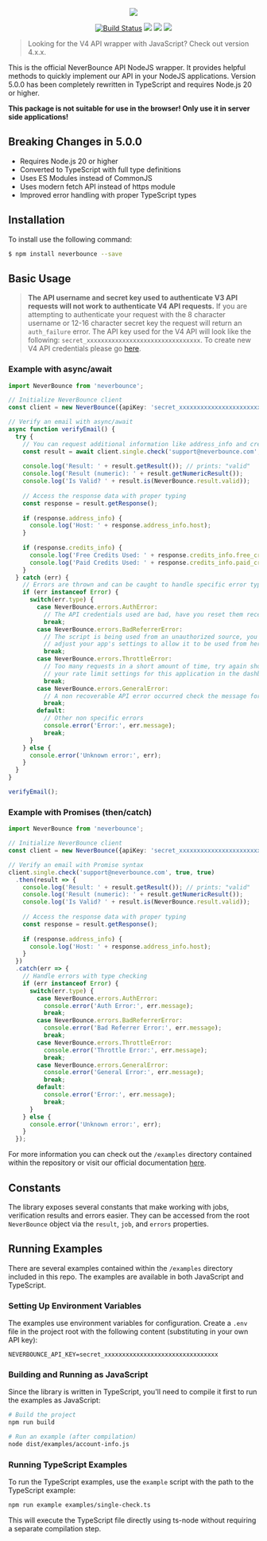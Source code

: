 <p align="center"><img src="https://neverbounce-marketing.s3.amazonaws.com/neverbounce_color_600px.png"></p>

<p align="center">
<a href="https://travis-ci.org/NeverBounce/NeverBounceApi-NodeJS"><img src="https://travis-ci.org/NeverBounce/NeverBounceApi-NodeJS.svg" alt="Build Status"></a>
<a href="https://codeclimate.com/github/NeverBounce/NeverBounceApi-NodeJS"><img src="https://codeclimate.com/github/NeverBounce/NeverBounceApi-NodeJS/badges/gpa.svg" /></a>
<a href="https://www.npmjs.com/package/neverbounce"><img src="https://img.shields.io/npm/v/neverbounce.svg" /></a>
<a href="https://www.npmjs.com/package/neverbounce"><img src="https://img.shields.io/npm/dt/neverbounce.svg" /></a>
</p>

> Looking for the V4 API wrapper with JavaScript? Check out version 4.x.x.

This is the official NeverBounce API NodeJS wrapper. It provides helpful methods to quickly implement our API in your NodeJS applications. Version 5.0.0 has been completely rewritten in TypeScript and requires Node.js 20 or higher.

**This package is not suitable for use in the browser! Only use it in server side applications!**

## Breaking Changes in 5.0.0

- Requires Node.js 20 or higher
- Converted to TypeScript with full type definitions
- Uses ES Modules instead of CommonJS
- Uses modern fetch API instead of https module
- Improved error handling with proper TypeScript types

## Installation

To install use the following command:

```bash
$ npm install neverbounce --save
```

## Basic Usage

>**The API username and secret key used to authenticate V3 API requests will not work to authenticate V4 API requests.** If you are attempting to authenticate your request with the 8 character username or 12-16 character secret key the request will return an `auth_failure` error. The API key used for the V4 API will look like the following: `secret_xxxxxxxxxxxxxxxxxxxxxxxxxxxxxxxx`. To create new V4 API credentials please go [here](https://app.neverbounce.com/apps/custom-integration/new).

### Example with async/await

```ts
import NeverBounce from 'neverbounce';

// Initialize NeverBounce client
const client = new NeverBounce({apiKey: 'secret_xxxxxxxxxxxxxxxxxxxxxxxxxxxxxxxx'});

// Verify an email with async/await
async function verifyEmail() {
  try {
    // You can request additional information like address_info and credits_info
    const result = await client.single.check('support@neverbounce.com', true, true);
    
    console.log('Result: ' + result.getResult()); // prints: "valid"
    console.log('Result (numeric): ' + result.getNumericResult());
    console.log('Is Valid? ' + result.is(NeverBounce.result.valid));
    
    // Access the response data with proper typing
    const response = result.getResponse();
    
    if (response.address_info) {
      console.log('Host: ' + response.address_info.host);
    }
    
    if (response.credits_info) {
      console.log('Free Credits Used: ' + response.credits_info.free_credits_used);
      console.log('Paid Credits Used: ' + response.credits_info.paid_credits_used);
    }
  } catch (err) {
    // Errors are thrown and can be caught to handle specific error types
    if (err instanceof Error) {
      switch(err.type) {
        case NeverBounce.errors.AuthError:
          // The API credentials used are bad, have you reset them recently?
          break;
        case NeverBounce.errors.BadReferrerError:
          // The script is being used from an unauthorized source, you may need to
          // adjust your app's settings to allow it to be used from here
          break;
        case NeverBounce.errors.ThrottleError:
          // Too many requests in a short amount of time, try again shortly or adjust
          // your rate limit settings for this application in the dashboard
          break;
        case NeverBounce.errors.GeneralError:
          // A non recoverable API error occurred check the message for details
          break;
        default:
          // Other non specific errors
          console.error('Error:', err.message);
          break;
      }
    } else {
      console.error('Unknown error:', err);
    }
  }
}

verifyEmail();
```

### Example with Promises (then/catch)

```ts
import NeverBounce from 'neverbounce';

// Initialize NeverBounce client
const client = new NeverBounce({apiKey: 'secret_xxxxxxxxxxxxxxxxxxxxxxxxxxxxxxxx'});

// Verify an email with Promise syntax
client.single.check('support@neverbounce.com', true, true)
  .then(result => {
    console.log('Result: ' + result.getResult()); // prints: "valid"
    console.log('Result (numeric): ' + result.getNumericResult());
    console.log('Is Valid? ' + result.is(NeverBounce.result.valid));
    
    // Access the response data with proper typing
    const response = result.getResponse();
    
    if (response.address_info) {
      console.log('Host: ' + response.address_info.host);
    }
  })
  .catch(err => {
    // Handle errors with type checking
    if (err instanceof Error) {
      switch(err.type) {
        case NeverBounce.errors.AuthError:
          console.error('Auth Error:', err.message);
          break;
        case NeverBounce.errors.BadReferrerError:
          console.error('Bad Referrer Error:', err.message);
          break;
        case NeverBounce.errors.ThrottleError:
          console.error('Throttle Error:', err.message);
          break;
        case NeverBounce.errors.GeneralError:
          console.error('General Error:', err.message);
          break;
        default:
          console.error('Error:', err.message);
          break;
      }
    } else {
      console.error('Unknown error:', err);
    }
  });
```

For more information you can check out the `/examples` directory contained within the repository or visit our official documentation [here](https://developers.neverbounce.com/v4.2/reference).

Constants
---

The library exposes several constants that make working with jobs, verification results and errors easier. They can be accessed from the root `NeverBounce` object via the `result`, `job`, and `errors` properties.

## Running Examples

There are several examples contained within the `/examples` directory included in this repo. The examples are available in both JavaScript and TypeScript.

### Setting Up Environment Variables

The examples use environment variables for configuration. Create a `.env` file in the project root with the following content (substituting in your own API key):

```
NEVERBOUNCE_API_KEY=secret_xxxxxxxxxxxxxxxxxxxxxxxxxxxxxxxx
```

### Building and Running as JavaScript

Since the library is written in TypeScript, you'll need to compile it first to run the examples as JavaScript:

```bash
# Build the project
npm run build

# Run an example (after compilation)
node dist/examples/account-info.js
```

### Running TypeScript Examples

To run the TypeScript examples, use the `example` script with the path to the TypeScript example:

```bash
npm run example examples/single-check.ts
```

This will execute the TypeScript file directly using ts-node without requiring a separate compilation step.
